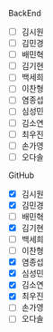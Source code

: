 BackEnd
- [ ] 김시원
- [ ] 김민경
- [ ] 배민혁
- [ ] 김기현
- [ ] 백세희
- [ ] 이찬형
- [ ] 염종섭
- [ ] 심성민
- [ ] 김소연
- [ ] 최우진
- [ ] 손가영
- [ ] 오다솔

GitHub
- [x] 김시원
- [x] 김민경
- [ ] 배민혁
- [x] 김기현
- [ ] 백세희
- [ ] 이찬형
- [x] 염종섭
- [x] 심성민
- [x] 김소연
- [x] 최우진
- [ ] 손가영
- [ ] 오다솔